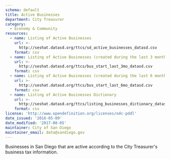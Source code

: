 ```yaml
---
schema: default
title: Active Businesses
department: City Treasurer
category:
  - Economy & Community
resources:
  - name: Listing of Active Businesses
    url: >-
      http://seshat.datasd.org/ttcs/sd_active_businesses_datasd.csv
    format: csv
  - name: Listing of Active Businesses (created during the last 3 months)
    url: >-
      http://seshat.datasd.org/ttcs/bus_start_last_3mo_datasd.csv
    format: csv
  - name: Listing of Active Businesses (created during the last 6 months)
    url: >-
      http://seshat.datasd.org/ttcs/bus_start_last_6mo_datasd.csv
    format: csv
  - name: Listing of Active Businesses Dictionary
    url: >-
      http://seshat.datasd.org/ttcs/listing_businesses_dictionary_datasd.csv
    format: csv
license: 'http://www.opendefinition.org/licenses/odc-pddl'
date_issued: '2016-05-09'
date_modified: '2017-08-05'
maintainer: City of San Diego
maintainer_email: data@sandiego.gov
---
```

Businesses in San Diego that are active according to the City Treasurer's
business tax information.

